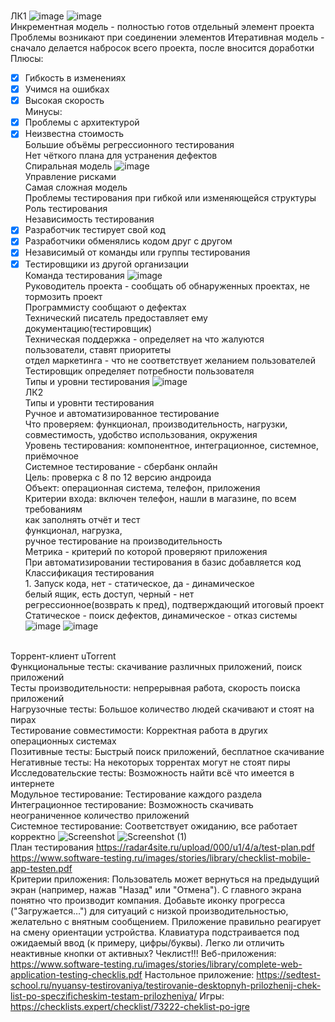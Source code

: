 <BR> ЛК1
![image](https://user-images.githubusercontent.com/50214016/213662701-8126664d-256c-4b04-8c32-9e9ae7ab51f6.png)
![image](https://user-images.githubusercontent.com/50214016/213662742-e798724a-50ca-4ef6-b9c2-5b015370bbcb.png)
<br> Инкрементная модель - полностью готов отдельный элемент проекта
  Проблемы возникают при соединении элементов
 Итеративная модель - сначало делается набросок всего проекта, после вносится доработки
<br> Плюсы:
  - [X] Гибкость в изменениях
  - [X] Учимся на ошибках
  - [X] Высокая скорость
<br> Минусы:
  - [X] Проблемы с архитектурой 
  - [X] Неизвестна стоимость
<br> Большие объёмы регрессионного тестирования
<br> Нет чёткого плана для устранения дефектов
<BR> Спиральная модель
  ![image](https://user-images.githubusercontent.com/50214016/213664565-c2fcbf8e-a7d7-4daf-937d-61bb9413cc3d.png)
<br> Управление рисками
<br> Самая сложная модель
  <br> Проблемы тестирования при гибкой или изменяющейся структуры
  <br> Роль тестирования
  <br> Независимость тестирования
  - [x] Разработчик тестирует свой код
  - [x] Разработчики обменялись кодом друг с другом
  - [x] Независимый от команды или группы тестирования
  - [x] Тестировщики из другой организации
  <br> Команда тестирования
  ![image](https://user-images.githubusercontent.com/50214016/213667248-e53166f2-0a59-4498-aa6a-a1a8d0912ac0.png)
<br> Руководитель проекта - сообщать об обнаруженных проектах, не тормозить проект
  <br> Программисту сообщают о дефектах
  <br> Технический писатель предоставляет ему документацию(тестировщик)
  <br> Техническая поддержка - определяет на что жалуются пользователи, ставят приоритеты
  <br> отдел маркетинга - что не соответствует желанием пользователей
  <br> Тестировщик определяет потребности пользователя
  <br> Типы и уровни тестирования
  ![image](https://user-images.githubusercontent.com/50214016/213669734-65e8bac1-8a69-4956-bc87-86110e618eae.png)
<BR> ЛК2
  <BR> Типы и уровнти тестирования
    <BR> Ручное и автоматизированное тестирование 
      <br> Что проверяем: функционал, производительность, нагрузки, совместимость, удобство использования, окружения
      <BR> Уровень тестирования: компонентное, интеграционное, системное, приёмочное
        <BR> Системное тестирование - сбербанк онлайн
          <BR> Цель: проверка с 8 по 12 версию андроида
            <BR> Объект: операционная система, телефон, приложения
              <BR> Критерии входа: включен телефон, нашли в магазине, по всем требованиям
                <BR> как заполнять отчёт и тест
                  <BR> функционал, нагрузка, 
                    <BR> ручное тестирование на производительность
                      <BR> Метрика - критерий по которой проверяют приложения
                        <BR> При автоматизировании тестирования в базис добавляется код
                          <BR> Классификация тестирования
                            <BR> 1. Запуск кода, нет - статическое, да - динамическое
                              <BR> белый ящик, есть доступ, черный - нет
                                <BR> регрессионное(возврать к пред), подтверждающий итоговый проект
                                  <BR> Статическое - поиск дефектов, динамическое - отказ системы
                                    ![image](https://user-images.githubusercontent.com/50214016/215058319-4244b3b4-7b26-4918-af8e-d555eb2f9bb1.png)
                                    ![image](https://user-images.githubusercontent.com/50214016/215058463-5e588c04-aed9-4ac5-b544-f258df3700e4.png)

<BR> Торрент-клиент uTorrent
  <BR> Функциональные тесты: скачивание различных приложений, поиск приложений
    <BR> Тесты производительности: непрерывная работа, скорость поиска приложений
      <BR> Нагрузочные тесты: Большое количество людей скачивают и стоят на пирах
        <BR> Тестирование совместимости: Корректная работа в других операционных системах
          <BR> Позитивные тесты: Быстрый поиск приложений, бесплатное скачивание
            <BR> Негативные тесты: На некоторых торрентах могут не стоят пиры
              <BR> Исследовательские тесты: Возможность найти всё что имеется в интернете
                <BR> Модульное тестирование: Тестирование каждого раздела
                  <BR> Интеграционное тестирование: Возможность скачивать неограниченное количество приложений
                    <BR> Системное тестирование: Соответствует ожиданию, все работает корректно 
![Screenshot](https://user-images.githubusercontent.com/97594123/219617686-a9e32a2a-f1f0-4be8-82e0-316e95e57f5f.png)
![Screenshot (1)](https://user-images.githubusercontent.com/97594123/219617692-539a9f05-95e6-45d7-bee2-15a89de9a62f.png)
<br> План тестирования
https://radar4site.ru/upload/000/u1/4/a/test-plan.pdf
https://www.software-testing.ru/images/stories/library/checklist-mobile-app-testen.pdf
<BR> Критерии приложения:
Пользователь может вернуться на предыдущий
экран (например, нажав "Назад" или
"Отмена").
 С главного экрана понятно что производит компания.
 Добавьте иконку прогресса ("Загружается…")
для ситуаций с низкой производительностью,
желательно с внятным сообщением.
Приложение правильно реагирует на смену
ориентации устройства.
Клавиатура подстраивается под ожидаемый
ввод (к примеру, цифры/буквы).
Легко ли отличить неактивные кнопки от
активных?
  Чеклист!!!
Веб-приложения: https://www.software-testing.ru/images/stories/library/complete-web-application-testing-checklis.pdf
Настольное приложение: https://sedtest-school.ru/nyuansy-testirovaniya/testirovanie-desktopnyh-prilozhenij-chek-list-po-speczificheskim-testam-prilozheniya/
Игры: https://checklists.expert/checklist/73222-cheklist-po-igre
